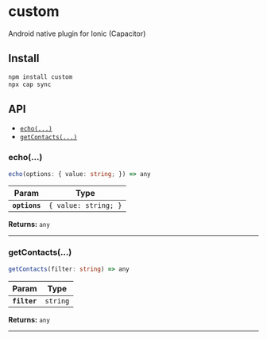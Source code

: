 # custom

Android native plugin for Ionic (Capacitor)

## Install

```bash
npm install custom
npx cap sync
```

## API

<docgen-index>

* [`echo(...)`](#echo)
* [`getContacts(...)`](#getcontacts)

</docgen-index>

<docgen-api>
<!--Update the source file JSDoc comments and rerun docgen to update the docs below-->

### echo(...)

```typescript
echo(options: { value: string; }) => any
```

| Param         | Type                            |
| ------------- | ------------------------------- |
| **`options`** | <code>{ value: string; }</code> |

**Returns:** <code>any</code>

--------------------


### getContacts(...)

```typescript
getContacts(filter: string) => any
```

| Param        | Type                |
| ------------ | ------------------- |
| **`filter`** | <code>string</code> |

**Returns:** <code>any</code>

--------------------

</docgen-api>
